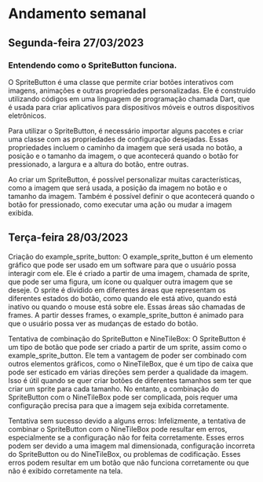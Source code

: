 # Andamento semanal

## Segunda-feira 27/03/2023

### Entendendo como o SpriteButton funciona.

O SpriteButton é uma classe que permite criar botões interativos com imagens, animações e outras propriedades personalizadas. Ele é construído utilizando códigos em uma linguagem de programação chamada Dart, que é usada para criar aplicativos para dispositivos móveis e outros dispositivos eletrônicos.

Para utilizar o SpriteButton, é necessário importar alguns pacotes e criar uma classe com as propriedades de configuração desejadas. Essas propriedades incluem o caminho da imagem que será usada no botão, a posição e o tamanho da imagem, o que acontecerá quando o botão for pressionado, a largura e a altura do botão, entre outras.

Ao criar um SpriteButton, é possível personalizar muitas características, como a imagem que será usada, a posição da imagem no botão e o tamanho da imagem. Também é possível definir o que acontecerá quando o botão for pressionado, como executar uma ação ou mudar a imagem exibida.

## Terça-feira 28/03/2023


Criação do example_sprite_button:
O example_sprite_button é um elemento gráfico que pode ser usado em um software para que o usuário possa interagir com ele. Ele é criado a partir de uma imagem, chamada de sprite, que pode ser uma figura, um ícone ou qualquer outra imagem que se deseje. O sprite é dividido em diferentes áreas que representam os diferentes estados do botão, como quando ele está ativo, quando está inativo ou quando o mouse está sobre ele. Essas áreas são chamadas de frames. A partir desses frames, o example_sprite_button é animado para que o usuário possa ver as mudanças de estado do botão.

Tentativa de combinação do SpriteButton e NineTileBox:
O SpriteButton é um tipo de botão que pode ser criado a partir de um sprite, assim como o example_sprite_button. Ele tem a vantagem de poder ser combinado com outros elementos gráficos, como o NineTileBox, que é um tipo de caixa que pode ser esticado em várias direções sem perder a qualidade da imagem. Isso é útil quando se quer criar botões de diferentes tamanhos sem ter que criar um sprite para cada tamanho. No entanto, a combinação do SpriteButton com o NineTileBox pode ser complicada, pois requer uma configuração precisa para que a imagem seja exibida corretamente.

Tentativa sem sucesso devido a alguns erros:
Infelizmente, a tentativa de combinar o SpriteButton com o NineTileBox pode resultar em erros, especialmente se a configuração não for feita corretamente. Esses erros podem ser devido a uma imagem mal dimensionada, configuração incorreta do SpriteButton ou do NineTileBox, ou problemas de codificação. Esses erros podem resultar em um botão que não funciona corretamente ou que não é exibido corretamente na tela.
